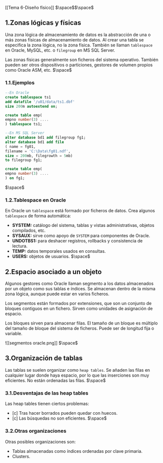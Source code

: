 [[Tema 6-Diseño físico]]
$\space$$\space$
## 1.Zonas lógicas y físicas
Una zona lógica de almacenamiento de datos es la abstracción de una o más zonas físicas de almacenamiento de datos. Al crear una tabla se especifica la zona lógica, no la zona física. También se llaman `tablespace` en Oracle, MySQL, etc. o `filegroup` en MS SQL Server.

Las zonas físicas generalmente son ficheros del sistema operativo. También pueden ser otros dispositivos o particiones, gestores de volumen propios como Oracle ASM, etc.
$\space$
### 1.1.Ejemplos

```sql
--En Oracle
create tablespace ts1
add datafile '/u01/data/ts1.dbf'
size 200m autoextend on;

create table emp(
empno number(3) ....
) tablespace ts1;

--En MS SQL Server
alter database bd1 add filegroup fg1;
alter database bd1 add file
( name = fg01,
filename = 'C:\Data\fg01.ndf',
size = 200mb, filegrowth = 5mb)
to filegroup fg1;

create table emp(
empno number(3) ....
) on fg1;
```
$\space$
### 1.2.Tablespace en Oracle
En Oracle un `tablespace` está formado por ficheros de datos. Crea algunos `tablespace` de forma automática:
+ **SYSTEM:** catálogo del sistema, tablas y vistas administrativas, objetos compilados, etc.
+ **SYSAUX:** sirve como apoyo de `SYSTEM` para componentes de Oracle.
+ **UNDOTBS1:** para deshacer registros, rollbacks y consistencia de lectura.
+ **TEMP:**  datos temporales usados en consultas.
+ **USERS:** objetos de usuarios.
$\space$
## 2.Espacio asociado a un objeto
Algunos gestores como Oracle llaman segmento a los datos almacenados por un objeto como sus tablas e índices. Se almacenan dentro de la misma zona lógica, aunque puede estar en varios ficheros.

Los segmentos están formados por extensiones, que son un conjunto de bloques contiguos en un fichero. Sirven como unidades de asignación de espacio.

Los bloques sirven para almacenar filas. El tamaño de un bloque es múltiplo del tamaño de bloque del sistema de ficheros. Puede ser de longitud fija o variable.

![[segmentos oracle.png]]
$\space$
## 3.Organización de tablas
Las tablas se suelen organizar como `heap tables`. Se añaden las filas en cualquier lugar donde haya espacio, por lo que las inserciones son muy eficientes. No están ordenadas las filas. 
$\space$
### 3.1.Desventajas de las heap tables
Las heap tables tienen ciertos problemas:
+ [c] Tras hacer borrados pueden quedar con huecos.
+ [c] Las búsquedas no son eficientes.
$\space$
### 3.2.Otras organizaciones
Otras posibles organizaciones son:
+ Tablas almacenadas como índices ordenadas por clave primaria.
+ Clusters.

